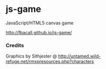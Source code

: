 # js-game
JavaScript/HTML5 canvas game

http://fbacall.github.io/js-game/

### Credits
Graphics by Sithjester @ http://untamed.wild-refuge.net/rmxpresources.php?characters
